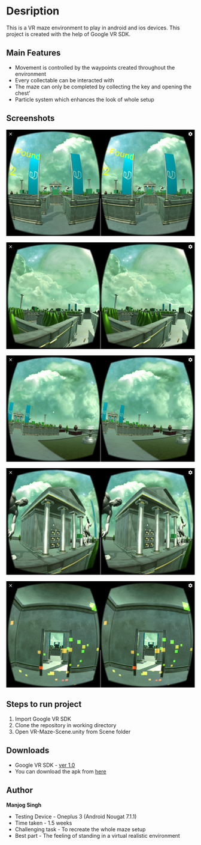 # Desription
This is a VR maze environment to play in android and ios devices. This project is created with the help of Google VR SDK.

## Main Features
* Movement is controlled by the waypoints created throughout the environment
* Every collectable can be interacted with
* The maze can only be completed by collecting the key and opening the chest'
* Particle system which enhances the look of whole setup

## Screenshots
<p align="center"><img src="Screenshots/Screenshot_20170219-000619.png" width="600"></p>
<p align="center"><img src="Screenshots/Screenshot_20170219-000759.png" width="600"></p>
<p align="center"><img src="Screenshots/Screenshot_20170219-000814.png" width="600"></p>
<p align="center"><img src="Screenshots/Screenshot_20170219-000838.png" width="600"></p>
<p align="center"><img src="Screenshots/Screenshot_20170219-000903.png" width="600"></p>

## Steps to run project
1. Import Google VR SDK
2. Clone the repository in working directory
3. Open VR-Maze-Scene.unity from Scene folder

## Downloads
* Google VR SDK - [ver 1.0](https://github.com/googlevr/gvr-unity-sdk/releases/tag/v1.0.0)
* You can download the apk from [here](https://github.com/manjogsingh/VR-Maze/releases/download/v1.0.0)

## Author
**Manjog Singh**
* Testing Device - Oneplus 3 (Android Nougat 7.1.1)
* Time taken - 1.5 weeks
* Challenging task - To recreate the whole maze setup
* Best part - The feeling of standing in a virtual realistic environment
